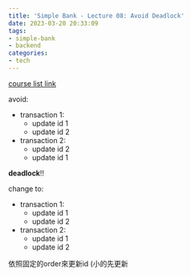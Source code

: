 ```yaml
---
title: 'Simple Bank - Lecture 08: Avoid Deadlock'
date: 2023-03-20 20:33:09
tags:
- simple-bank
- backend
categories:
- tech
---
```


[course list link](https://www.youtube.com/playlist?list=PLy_6D98if3ULEtXtNSY_2qN21VCKgoQAE)

avoid:

- transaction 1:
    - update id 1
    - update id 2
- transaction 2:
    - update id 2
    - update id 1

**deadlock**!!

change to:

- transaction 1:
    - update id 1
    - update id 2
- transaction 2:
    - update id 1
    - update id 2

依照固定的order來更新id (小的先更新
